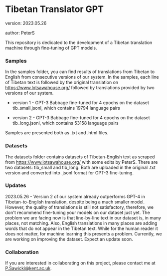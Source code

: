 # Tibetan Translator GPT

version: 2023.05.26

author: PeterS

This repository is dedicated to the development of a Tibetan translation machine through fine-tuning of GPT models.

### Samples

In the samples folder, you can find results of translations from Tibetan to English from consecutive versions of our system. In the samples, each line of Tibetan text is followed by the original translation on https://www.lotsawahouse.org/ followed by translations provided by two versions of our system.

* version 1 - GPT-3 Babbage fine-tuned for 4 epochs on the dataset tib_small.jsonl, which contains 19794 language pairs

* version 2 - GPT-3 Babbage fine-tuned for 4 epochs on the dataset tib_long.jsonl, which contains 53158 language pairs

Samples are presented both as .txt and .html files.

### Datasets

The datasets folder contains datasets of Tibetan-English text as scraped from https://www.lotsawahouse.org/ with some edits by PeterS. There are two datasets: tib_small and tib_long. Both are uploaded in the original .txt version and converted into .jsonl format for GPT-3 fine-tuning.

### Updates

2023.05.26 - Version 2 of our system already outperforms GPT-4 in Tibetan-to-English translation, despite being a much smaller model. However, the quality of translations is still not satisfactory, therefore, we don't recommend fine-tuning your models on our dataset just yet. The problem we are facing now is that line-by-line text in our dataset is, in many places, not matching. Also, English translations in many places are adding words that do not appear in the Tibetan text. While for the human reader it does not matter, for machine learning this presents a problem. Currently, we are working on improving the dataset. Expect an update soon.

### Collaboration

If you are interested in collaborating on this project, please contact me at P.Sawicki@kent.ac.uk.
